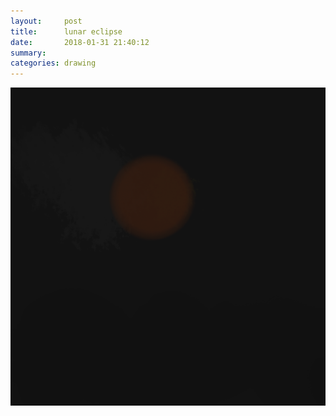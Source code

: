 ```yaml
---
layout:     post
title:      lunar eclipse
date:       2018-01-31 21:40:12
summary:    
categories: drawing
---
```

![lunar eclipse](/images/diary/lunar-eclipse.png "talk to me")

